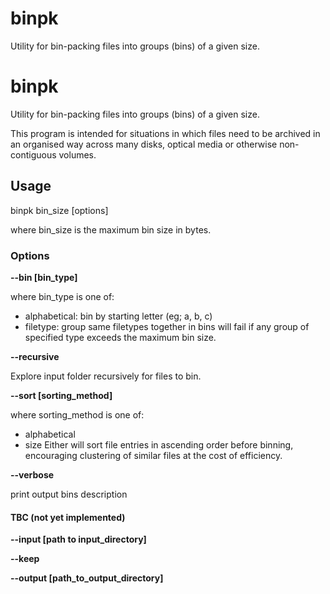 # binpk
Utility for bin-packing files into groups (bins) of a given size.
# binpk
Utility for bin-packing files into groups (bins) of a given size.

This program is intended for situations in which files need to be archived in an organised way across many disks, optical media or otherwise non-contiguous volumes.

## Usage
binpk bin_size \[options]

where bin_size is the maximum bin size in bytes.

### Options
**--bin \[bin_type]**

  where bin_type is one of:
  - alphabetical: bin by starting letter (eg; a, b, c) 
  - filetype: group same filetypes together in bins
  will fail if any group of specified type exceeds the maximum bin size.

**--recursive**

  Explore input folder recursively for files to bin.
  
**--sort \[sorting_method]**

  where sorting_method is one of:
  - alphabetical
  - size
  Either will sort file entries in ascending order before binning, encouraging clustering of similar files at the cost of efficiency.

**--verbose**

  print output bins description

#### TBC (not yet implemented)
**--input \[path to input_directory]**

**--keep**

**--output \[path_to_output_directory]**

